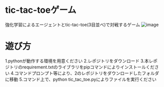 # tic-tac-toeゲーム

強化学習によるエージェントとtic-tac-toe(3目並べ)で対戦するゲーム
![image](https://github.com/Shinichi0713/tic-tac-toe/assets/61480734/a96a9d55-18c5-4a87-abb1-30f026501091)

# 遊び方
1.pythonが動作する環境を用意ください
2.レポジトリをダウンロード
3.本レポジトリのrequirement.txtのライブラリをpipコマンドによりインストールください
4.コマンドプロンプト等により、2のレポジトリをダウンロードしたフォルダに移動
5.コマンド上で、python tic_tac_toe.pyによりファイルを実行ください
